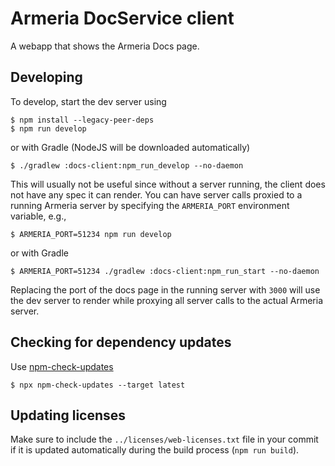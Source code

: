 # Armeria DocService client

A webapp that shows the Armeria Docs page.

## Developing

To develop, start the dev server using 

```console
$ npm install --legacy-peer-deps
$ npm run develop
```

or with Gradle (NodeJS will be downloaded automatically)

```console
$ ./gradlew :docs-client:npm_run_develop --no-daemon
```

This will usually not be useful since without a server running, the client does not have any spec it can render.
You can have server calls proxied to a running Armeria server by specifying the `ARMERIA_PORT` environment
variable, e.g.,

```console
$ ARMERIA_PORT=51234 npm run develop
```

or with Gradle

```console
$ ARMERIA_PORT=51234 ./gradlew :docs-client:npm_run_start --no-daemon
```

Replacing the port of the docs page in the running server with `3000` will use the dev server to render while
proxying all server calls to the actual Armeria server.

## Checking for dependency updates

Use [npm-check-updates](https://www.npmjs.com/package/npm-check-updates)

```console
$ npx npm-check-updates --target latest
```

## Updating licenses

Make sure to include the `../licenses/web-licenses.txt` file in your commit if it is updated automatically
during the build process (`npm run build`).
